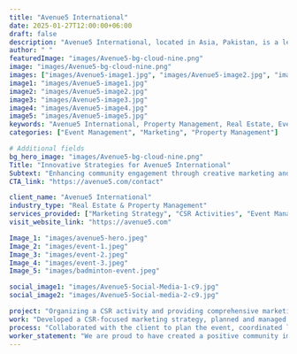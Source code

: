 ```yaml
---
title: "Avenue5 International"
date: 2025-01-27T12:00:00+06:00
draft: false
description: "Avenue5 International, located in Asia, Pakistan, is a leading property management company known for its innovative marketing strategies and event management expertise."
author: " "
featuredImage: "images/Avenue5-bg-cloud-nine.png"
image: "images/Avenue5-bg-cloud-nine.png"
images: ["images/Avenue5-image1.jpg", "images/Avenue5-image2.jpg", "images/Avenue5-image3.jpg", "images/Avenue5-image4.jpeg"]
image1: "images/Avenue5-image1.jpg"
image2: "images/Avenue5-image2.jpg"
image3: "images/Avenue5-image3.jpg"
image4: "images/Avenue5-image4.jpg"
image5: "images/Avenue5-image5.jpg"
keywords: "Avenue5 International, Property Management, Real Estate, Event Management, Marketing, CSR Activities, Badminton Tournament"
categories: ["Event Management", "Marketing", "Property Management"]

# Additional fields
bg_hero_image: "images/Avenue5-bg-cloud-nine.png"
Title: "Innovative Strategies for Avenue5 International"
Subtext: "Enhancing community engagement through creative marketing and seamless event management."
CTA_link: "https://avenue5.com/contact"

client_name: "Avenue5 International"
industry_type: "Real Estate & Property Management"
services_provided: ["Marketing Strategy", "CSR Activities", "Event Management", "Social Media Coverage"]
visit_website_link: "https://avenue5.com"

Image_1: "images/avenue5-hero.jpeg"
Image_2: "images/event-1.jpeg"
Image_3: "images/event-2.jpeg"
Image_4: "images/event-3.jpeg"
Image_5: "images/badminton-event.jpeg"

social_image1: "images/Avenue5-Social-Media-1-c9.jpg"
social_image2: "images/Avenue5-Social-media-2-c9.jpg"

project: "Organizing a CSR activity and providing comprehensive marketing and event management solutions for Avenue5 International."
work: "Developed a CSR-focused marketing strategy, planned and managed a badminton tournament, and provided full event coverage."
process: "Collaborated with the client to plan the event, coordinated logistics, procured prizes, and ensured seamless execution with professional social media coverage."
worker_statement: "We are proud to have created a positive community impact and strengthened Avenue5 International’s brand presence through innovative strategies and flawless event management."
---
```

